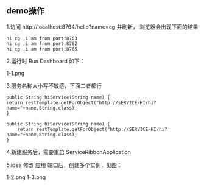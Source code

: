 ## demo操作

1.访问 http://localhost:8764/hello?name=cg 并刷新，
浏览器会出现下面的结果

    hi cg ,i am from port:8763
    hi cg ,i am from port:8762
    hi cg ,i am from port:8765
    
2.运行时 Run Dashboard 如下：

1-1.png

3.服务名称大小写不敏感，下面二者都行

    public String hiService(String name) {
    return restTemplate.getForObject("http://sERVICE-HI/hi?name="+name,String.class);
    }
    
    public String hiService(String name) {
        return restTemplate.getForObject("http://SERVICE-HI/hi?name="+name,String.class);
    }
    
4.新建服务后，需要重启 ServiceRibbonApplication

5.idea 修改 应用 端口后，创建多个实例，见图：

1-2.png
1-3.png
